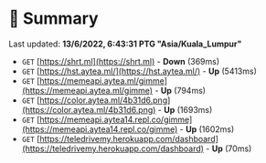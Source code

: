 # 📖 Summary
Last updated: **13/6/2022, 6:43:31 PTG "Asia/Kuala_Lumpur"**

- `GET` [https://shrt.ml](https://shrt.ml) - **Down** (369ms)
- `GET` [https://hst.aytea.ml/](https://hst.aytea.ml/) - **Up** (5413ms)
- `GET` [https://memeapi.aytea.ml/gimme](https://memeapi.aytea.ml/gimme) - **Up** (794ms)
- `GET` [https://color.aytea.ml/4b31d6.png](https://color.aytea.ml/4b31d6.png) - **Up** (1693ms)
- `GET` [https://memeapi.aytea14.repl.co/gimme](https://memeapi.aytea14.repl.co/gimme) - **Up** (1602ms)
- `GET` [https://teledrivemy.herokuapp.com/dashboard](https://teledrivemy.herokuapp.com/dashboard) - **Up** (70ms)
